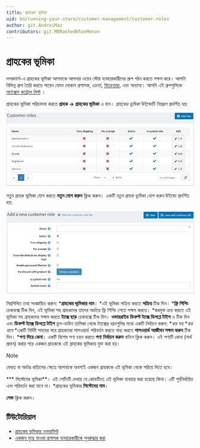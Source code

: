 ```yaml
---
title: গ্রাহকের ভূমিকা
uid: bn/running-your-store/customer-management/customer-roles
author: git.AndreiMaz
contributors: git.MDRashedKhanMenon
---
```


# গ্রাহকের ভূমিকা

নপকমার্স-এ গ্রাহকের ভূমিকা আপনাকে আপনার ওয়েব স্টোর ব্যবহারকারীদের গ্রুপ গঠন করতে সক্ষম করে। আপনি বিভিন্ন গ্রুপ তৈরি করতে পারেন যেমন দোকান প্রশাসক, ক্রেতা, [বিক্রেতারা](xref:bn/running-your-store/vendor-management), এবং অন্যান্য। আপনি এই গ্রুপগুলিকে [অ্যাক্সেস কন্ট্রোল লিস্ট](xref:bn/running-your-store/customer-management//access-control-list) ।

গ্রাহকের ভূমিকা পরিচালনা করতে **গ্রাহক → গ্রাহকের ভূমিকা** এ যান। *গ্রাহকের ভূমিকা* উইন্ডোটি নিম্নরূপ প্রদর্শিত হয়:

![গ্রাহকের ভূমিকা](_static/customer-roles/customerroles1.png)

নতুন গ্রাহক ভূমিকা যোগ করতে **নতুন যোগ করুন** ক্লিক করুন। *একটি নতুন গ্রাহক ভূমিকা যোগ করুন* উইন্ডো প্রদর্শিত হয়:

![একটি নতুন গ্রাহক ভূমিকা যোগ করুন](_static/customer-roles/customerroles2.png)

নিম্নলিখিত তথ্য সংজ্ঞায়িত করুন:
***গ্রাহকের ভূমিকার নাম**।
*এই ভূমিকা সক্রিয় করতে **সক্রিয়** টিক দিন।
***ফ্রি শিপিং** চেকবক্সে টিক দিন, এই ভূমিকা সহ গ্রাহকদের তাদের অর্ডারে ফ্রি শিপিং পেতে সক্ষম করতে।
*করমুক্ত ক্রয় করতে এই ভূমিকা সহ গ্রাহকদের সক্ষম করতে **ট্যাক্স ছাড়** চেকবক্সে টিক দিন।
**ওভাররাইড ডিফল্ট ট্যাক্স ডিসপ্লে টাইপ** এ টিক দিন এবং **ডিফল্ট ট্যাক্স ডিসপ্লে টাইপ** ড্রপ-ডাউন তালিকা থেকে ট্যাক্সের ধরনগুলির মধ্যে একটি নির্বাচন করুন:
  **কর সহ*
  **কর বাদে*
*একটি নির্দিষ্ট সময়ের পরে গ্রাহকদের পাসওয়ার্ড পরিবর্তন করতে বাধ্য করতে **পাসওয়ার্ড আজীবন সক্ষম করুন** টিক দিন।
***পণ্য দিয়ে কেনা**। একটি বিশেষ পণ্য চয়ন করতে **পণ্য নির্বাচন করুন** বাটনে ক্লিক করুন। এই পণ্যটি কেনা (অর্থ প্রদান) করার পরে একজন গ্রাহককে এই গ্রাহকের ভূমিকায় যুক্ত করা হয়।
  > [!NOTE]
  >
  > ফেরত বা অর্ডার বাতিলের ক্ষেত্রে আপনাকে অবশ্যই একজন গ্রাহককে এই ভূমিকা থেকে সরিয়ে দিতে হবে।

*** সিস্টেমের ভূমিকা**। এই সেটিংটি দেখায় যে কোডটিতে এই ভূমিকা ব্যবহার করা হয়েছে কিনা। এটি পূর্বনির্ধারিত এবং পরিবর্তন করা যাবে না।
*গ্রাহকের ভূমিকার **সিস্টেমের নাম**।

**সেভ** ক্লিক করুন।

## টিউটোরিয়াল

* [গ্রাহকের ভূমিকার ওভারভিউ](https://www.youtube.com/watch?v=3vdIDNIYFIQ)
* [একজন মুছে যাওয়া প্রশাসক ব্যবহারকারীকে পুনরুদ্ধার করা](https://www.youtube.com/watch?v=D45WkrbaA38)
